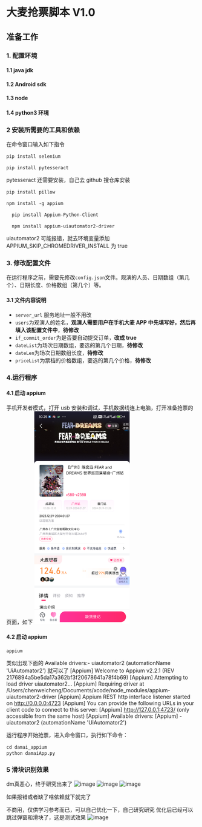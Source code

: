 # 大麦抢票脚本 V1.0

## 准备工作

### 1. 配置环境

#### 1.1 java jdk

#### 1.2 Android sdk

#### 1.3 node

#### 1.4 python3 环境

### 2 安装所需要的工具和依赖

在命令窗口输入如下指令

```shell
pip install selenium
```

```shell
pip install pytesseract
```

pytesseract 还需要安装，自己去 github 搜仓库安装

```shell
pip install pillow
```

```shell
npm install -g appium
```

```shell
  pip install Appium-Python-Client
```

```shell
  npm install appium-uiautomator2-driver
```

uiautomator2 可能报错，就去环境变量添加 APPIUM_SKIP_CHROMEDRIVER_INSTALL 为 true

### 3. 修改配置文件

在运行程序之前，需要先修改`config.json`文件。观演的人员、日期数组（第几个）、日期长度、价格数组（第几个）等。

#### 3.1 文件内容说明

- `server_url` 服务地址一般不用改
- `users`为观演人的姓名，**观演人需要用户在手机大麦 APP 中先填写好，然后再填入该配置文件中**，**待修改**
- `if_commit_order`为是否要自动提交订单，**改成 true**
- `dateList`为场次日期数组，要选的第几个日期，**待修改**
- `dateLen`为场次日期数组长度，**待修改**
- `priceList`为票档的价格数组，要选的第几个价格，**待修改**

### 4.运行程序

#### 4.1 启动 appium

手机开发者模式，打开 usb 安装和调试，手机数据线连上电脑，打开准备抢票的页面，如下
<img src="damai_appium/screenshot.png" width="50%" height="50%" />

#### 4.2 启动 appium

```shell
appium
```

类似出现下面的
Available drivers:- uiautomator2 (automationName 'UiAutomator2')
就可以了
[Appium] Welcome to Appium v2.2.1 (REV 2176894a5be5da17a362bf3f20678641a78f4b69)
[Appium] Attempting to load driver uiautomator2...
[Appium] Requiring driver at /Users/chenweicheng/Documents/xcode/node_modules/appium-uiautomator2-driver
[Appium] Appium REST http interface listener started on http://0.0.0.0:4723
[Appium] You can provide the following URLs in your client code to connect to this server:
[Appium] http://127.0.0.1:4723/ (only accessible from the same host)
[Appium] Available drivers:
[Appium] - uiautomator2 (automationName 'UiAutomator2')

运行程序开始抢票，进入命令窗口，执行如下命令：

```shell
cd damai_appium
python damaiApp.py
```



### 5 滑块识别效果
dm真恶心，终于研究出来了
![image](https://github.com/wahh159/damaiTickets/assets/34958368/e8f80cda-4c38-486f-9968-424d6b515762)
![image](https://github.com/wahh159/damaiTickets/assets/34958368/28e58af6-8c7b-447b-ae74-8f5f4a04f96f)
![image](https://github.com/wahh159/damaiTickets/assets/34958368/e09fcc71-e13c-4970-ac2d-9de221a34e92)


如果报错或者缺了啥依赖就下就完了

不商用，仅供学习参考而已，可以自己优化一下，自己研究研究
优化后已经可以跳过弹窗和滑块了，这是测试效果
![image](https://github.com/wahh159/damaiTickets/assets/34958368/93df5e3a-ab5c-4cc2-b6dc-d15bb1cb3ffb)
